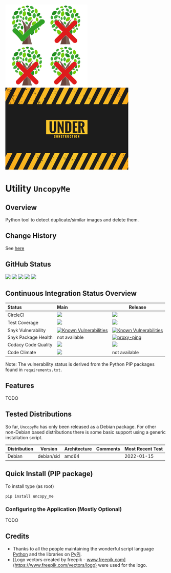 ![UncopyMeLogo](doc/uncopy-logo-256x256.png) ![UnderConstruction](doc/under-construction.jpg)

# Utility `UncopyMe`

## Overview

Python tool to detect duplicate/similar images and delete them.

## Change History

See [here](CHANGES.md)

## GitHub Status

<A HREF="https://github.com/marcus67/uncopy_me">
<IMG SRC="https://img.shields.io/github/forks/marcus67/uncopy_me.svg?label=forks"></A> 
<A HREF="https://github.com/marcus67/uncopy_me/stargazers">
<IMG SRC="https://img.shields.io/github/stars/marcus67/uncopy_me.svg?label=stars"></A> 
<A HREF="https://github.com/marcus67/uncopy_me/watchers">
<IMG SRC="https://img.shields.io/github/watchers/marcus67/uncopy_me.svg?label=watchers"></A> 
<A HREF="https://github.com/marcus67/uncopy_me/issues">
<IMG SRC="https://img.shields.io/github/issues/marcus67/uncopy_me.svg"></A> 
<A HREF="https://github.com/marcus67/uncopy_me/pulls">
<IMG SRC="https://img.shields.io/github/issues-pr/marcus67/uncopy_me.svg"></A>

## Continuous Integration Status Overview

| Status              | Main                                                                                                                                                                                                                                                                                                                                                                 | Release                                                                                                                                                                                                                                                                                                                                                              |
|:------------------- |:-------------------------------------------------------------------------------------------------------------------------------------------------------------------------------------------------------------------------------------------------------------------------------------------------------------------------------------------------------------------- | -------------------------------------------------------------------------------------------------------------------------------------------------------------------------------------------------------------------------------------------------------------------------------------------------------------------------------------------------------------------- |
| CircleCI            | <A HREF="https://circleci.com/gh/marcus67/uncopy_me/tree/main"><IMG SRC="https://img.shields.io/circleci/project/github/marcus67/uncopy_me/main.svg?label=main"></A>                                                                                                                                                                                                 | <A HREF="https://circleci.com/gh/marcus67/uncopy_me/tree/release"><IMG SRC="https://img.shields.io/circleci/project/github/marcus67/uncopy_me/release.svg?label=release"></A>                                                                                                                                                                                        |
| Test Coverage       | <A HREF="https://codecov.io/gh/marcus67/uncopy_me/branch/main"><IMG SRC="https://img.shields.io/codecov/c/github/marcus67/uncopy_me.svg?label=main"></A>                                                                                                                                                                                                             | <A HREF="https://codecov.io/gh/marcus67/uncopy_me/branch/release"><IMG SRC="https://img.shields.io/codecov/c/github/marcus67/uncopy_me/release.svg?label=release"></A>                                                                                                                                                                                               |
| Snyk Vulnerability  | <A href="https://snyk.io/test/github/marcus67/uncopy_me?targetFile=requirements.txt"><img src="https://snyk.io/test/github/marcus67/uncopy_me/badge.svg?targetFile=requirements.txt" alt="Known Vulnerabilities" data-canonical-src="https://snyk.io/test/github/marcus67/uncopy_me?targetFile=requirements.txt" style="max-width:100%;"></a>                        | <A href="https://snyk.io/test/github/marcus67/uncopy_me?targetFile=requirements.txt"><img src="https://snyk.io/test/github/marcus67/uncopy_me/release/badge.svg?targetFile=requirements.txt" alt="Known Vulnerabilities" data-canonical-src="https://snyk.io/test/github/marcus67/uncopy_me?targetFile=requirements.txt" style="max-width:100%;"></a>                |
| Snyk Package Health | not available                                                                                                                                                                                                                                                                                                                                                        | [![proxy-ping](https://snyk.io/advisor/python/uncopy-me/badge.svg)](https://snyk.io/advisor/python/uncopy-me)                                                                                                                                                                                                                                                        |
| Codacy Code Quality | <A href="https://www.codacy.com/app/marcus67/uncopy_me?utm_source=github.com&amp;utm_medium=referral&amp;utm_content=marcus67/uncopy_me&amp;utm_campaign=Badge_Grade"><img src="https://api.codacy.com/project/badge/Grade/ecd13aa7d67b4651838b35882fe014f4"/></a>                                                                                                   | <A href="https://www.codacy.com/app/marcus67/uncopy_me?utm_source=github.com&amp;utm_medium=referral&amp;utm_content=marcus67/uncopy_me&amp;utm_campaign=Badge_Grade"><img src="https://api.codacy.com/project/badge/Grade/ecd13aa7d67b4651838b35882fe014f4?branch=release"/></a>                                                                                    |
| Code Climate        | <a href="https://codeclimate.com/github/marcus67/uncopy_me/maintainability"><img src="https://api.codeclimate.com/v1/badges/b9577a7b32cee0215413/maintainability" /></a>                                                                                                                                                                                             | not available                                                                                                                                                                                                                                                                                                                                                        |

Note: The vulnerability status is derived from the Python PIP packages found in `requirements.txt`.

## Features

TODO

## Tested Distributions

So far, `UncopyMe` has only been released as a Debian package. For other non-Debian based distributions 
there is some basic support using a generic installation script. 

| Distribution | Version       | Architecture | Comments                                                               | Most Recent Test |
| ------------ | ------------- | ------------ | ---------------------------------------------------------------------- | ---------------- |
| Debian       | debian/sid    | amd64        |                                                                        | 2022-01-15       |

## Quick Install (PIP package)

To install type (as root)

    pip install uncopy_me

### Configuring the Application (Mostly Optional)

TODO

## Credits

* Thanks to all the people maintaining the wonderful script language [Python](https://www.python.org/) 
  and the libraries on [PyPi](https://pypi.org/).
* [Logo vectors created by freepik - www.freepik.com](https://www.freepik.com/vectors/logo) were used for the logo.

